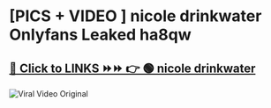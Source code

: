
 # [PICS + VIDEO ] nicole drinkwater Onlyfans Leaked ha8qw

## <h2><a href="https://clipsfans.com/nicole_drinkwater&ref=git">🔗 Click to LINKS ⏩⏩ 👉 🟢 nicole drinkwater </a></h2>

<a href="https://clipsfans.com/nicole_drinkwater&ref=git" rel="nofollow" data-target="animated-image.originalLink"><img src="https://i.ibb.co.com/xMMVF88/686577567.gif" alt="Viral Video Original" style="max-width: 100%; display: inline-block;" data-target="animated-image.originalImage"></a>


